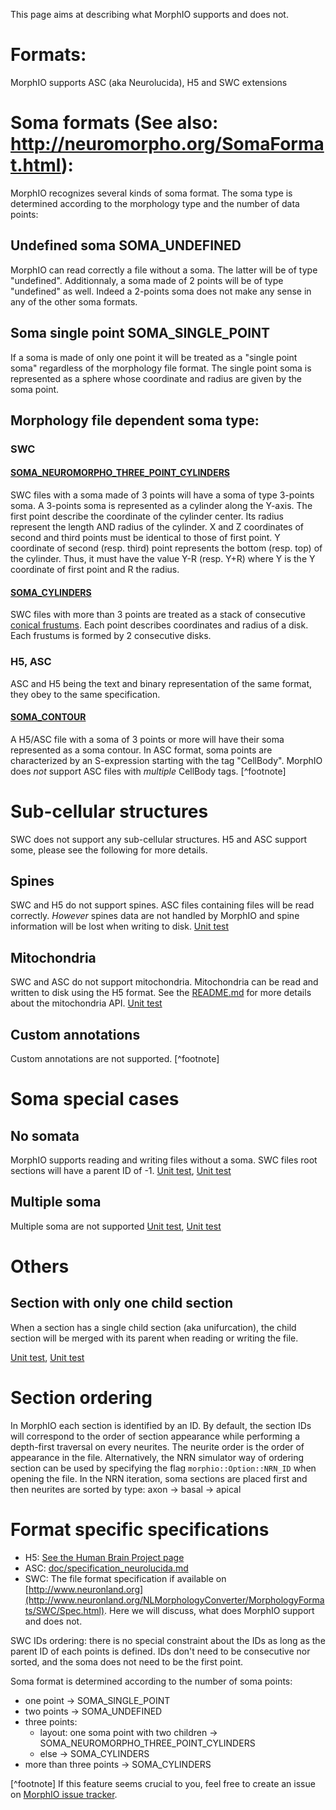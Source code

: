 This page aims at describing what MorphIO supports and does not.

# Formats:
MorphIO supports ASC (aka Neurolucida), H5 and SWC extensions

# Soma formats (See also: http://neuromorpho.org/SomaFormat.html):
MorphIO recognizes several kinds of soma format. The soma type is determined according to the morphology type and the number of data points:
## Undefined soma SOMA\_UNDEFINED
MorphIO can read correctly a file without a soma. The latter will be of type "undefined".
Additionnaly, a soma made of 2 points will be of type "undefined" as well. Indeed a 2-points soma does not make any sense in any of the other soma formats.

## Soma single point SOMA\_SINGLE\_POINT
If a soma is made of only one point it will be treated as a "single point soma" regardless of the morphology file format.
The single point soma is represented as a sphere whose coordinate and radius are given by the soma point.

## Morphology file dependent soma type:
### SWC

#### [SOMA\_NEUROMORPHO\_THREE\_POINT\_CYLINDERS](https://github.com/BlueBrain/MorphIO/blob/a60b52dfe403ef289455ee2221c1b4fce6418978/src/plugin/morphologySWC.cpp#L206)
SWC files with a soma made of 3 points will have a soma of type 3-points soma. A 3-points soma is represented as
a cylinder along the Y-axis. The first point describe the coordinate of the cylinder center. Its radius represent the length AND radius of the cylinder. X and Z coordinates of
second and third points must be identical to those of first point. Y coordinate of second (resp. third) point represents the bottom (resp. top) of the cylinder. Thus, it must have the value Y-R (resp. Y+R) where Y is the Y coordinate of first point and R the radius.
#### [SOMA\_CYLINDERS](https://github.com/BlueBrain/MorphIO/blob/a60b52dfe403ef289455ee2221c1b4fce6418978/src/plugin/morphologySWC.cpp#L211)
SWC files with more than 3 points are treated as a stack of consecutive [conical frustums](http://mathworld.wolfram.com/ConicalFrustum.html).
Each point describes coordinates and radius of a disk. Each frustums is formed by 2 consecutive disks.

### H5, ASC
ASC and H5 being the text and binary representation of the same format, they obey to the same specification.

#### [SOMA\_CONTOUR](https://github.com/BlueBrain/MorphIO/blob/a60b52dfe403ef289455ee2221c1b4fce6418978/src/morphology.cpp#L55)
A H5/ASC file with a soma of 3 points or more will have their soma represented as a soma contour. In ASC format, soma points are characterized by an S-expression starting with the tag "CellBody". MorphIO does *not* support ASC files with *multiple* CellBody tags. [^footnote]

# Sub-cellular structures
SWC does not support any sub-cellular structures. H5 and ASC support some, please see the following for more details.

## Spines
SWC and H5 do not support spines.
ASC files containing files will be read correctly.
*However* spines data are not handled by MorphIO and spine information will be lost when writing to disk.
[Unit test](https://github.com/BlueBrain/MorphIO/blob/a60b52dfe403ef289455ee2221c1b4fce6418978/tests/test_neurolucida.py#L297)

## Mitochondria
SWC and ASC do not support mitochondria.
Mitochondria can be read and written to disk using the H5 format. See the [README.md](https://github.com/BlueBrain/MorphIO/blob/master/README.md#mitochondria) for more details about the mitochondria API.
[Unit test](https://github.com/BlueBrain/MorphIO/blob/a60b52dfe403ef289455ee2221c1b4fce6418978/tests/test_immut.py#L43)

## Custom annotations
Custom annotations are not supported. [^footnote]

# Soma special cases
## No somata
MorphIO supports reading and writing files without a soma. SWC files root sections will have a parent ID of -1.
[Unit test](https://github.com/BlueBrain/MorphIO/blob/a60b52dfe403ef289455ee2221c1b4fce6418978/tests/test_neurolucida.py#L78), [Unit test](https://github.com/BlueBrain/MorphIO/blob/a60b52dfe403ef289455ee2221c1b4fce6418978/tests/test_writers.py#L160)

## Multiple soma
Multiple soma are not supported
[Unit test](https://github.com/BlueBrain/MorphIO/blob/a60b52dfe403ef289455ee2221c1b4fce6418978/tests/test_neurolucida.py#L58), [Unit test](https://github.com/BlueBrain/MorphIO/blob/d4aeda8d61e824658817f2ecfd8b01fcaca73ab4/tests/test_swc.py#L206)

# Others
## Section with only one child section
When a section has a single child section (aka unifurcation), the child section will be merged with its parent when reading or writing the file.

[Unit test](https://github.com/BlueBrain/MorphIO/blob/a60b52dfe403ef289455ee2221c1b4fce6418978/tests/test_neurolucida.py#L251), [Unit test](https://github.com/BlueBrain/MorphIO/blob/a60b52dfe403ef289455ee2221c1b4fce6418978/tests/test_writers.py#L72)

# Section ordering
In MorphIO each section is identified by an ID. By default, the section IDs will correspond to the order of section appearance while performing a depth-first traversal on every neurites. The neurite order is the order of appearance in the file.
Alternatively, the NRN simulator way of ordering section can be used by specifying the flag `morphio::Option::NRN_ID` when opening the file. In the NRN iteration, soma sections are placed first and then neurites are sorted by type: axon -> basal -> apical

# Format specific specifications
- H5:
[See the Human Brain Project page](https://developer.humanbrainproject.eu/docs/projects/morphology-documentation/0.0.2/h5v1.html)
- ASC:
[doc/specification\_neurolucida.md](https://github.com/BlueBrain/MorphIO/blob/master/doc/specification_neurolucida.md)
- SWC:
The file format specification if available on [http://www.neuronland.org](http://www.neuronland.org/NLMorphologyConverter/MorphologyFormats/SWC/Spec.html).
Here we will discuss, what does MorphIO support and does not.

SWC IDs ordering: there is no special constraint about the IDs as long as the parent ID of each points is defined. IDs don't need to be consecutive nor sorted, and the soma does not need to be the first point.

Soma format is determined according to the number of soma points:
- one point -> SOMA\_SINGLE\_POINT
- two points -> SOMA\_UNDEFINED
- three points:
    - layout: one soma point with two children -> SOMA\_NEUROMORPHO\_THREE\_POINT\_CYLINDERS
    - else -> SOMA\_CYLINDERS
- more than three points -> SOMA\_CYLINDERS


[^footnote] If this feature seems crucial to you, feel free to create an issue on [MorphIO issue tracker](https://github.com/BlueBrain/MorphIO/issues).
